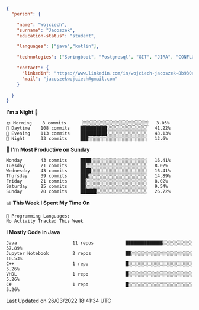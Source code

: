 ````json
{
  "person": {

    "name": "Wojciech",
    "surname": "Jacoszek",
    "education-status": "student",

    "languages": ["java","kotlin"],

    "technologies": ["Springboot", "Postgresql", "GIT", "JIRA", "CONFLUENCE"],

    "contact": {
      "linkedin": "https://www.linkedin.com/in/wojciech-jacoszek-8b930a209",
      "mail": "jacoszekwojciech@gmail.com"
    }
    
  }
}
```` 

<!--START_SECTION:waka-->
**I'm a Night 🦉** 

```text
🌞 Morning    8 commits      ░░░░░░░░░░░░░░░░░░░░░░░░░   3.05% 
🌆 Daytime    108 commits    ██████████░░░░░░░░░░░░░░░   41.22% 
🌃 Evening    113 commits    ██████████░░░░░░░░░░░░░░░   43.13% 
🌙 Night      33 commits     ███░░░░░░░░░░░░░░░░░░░░░░   12.6%

```
📅 **I'm Most Productive on Sunday** 

```text
Monday       43 commits     ████░░░░░░░░░░░░░░░░░░░░░   16.41% 
Tuesday      21 commits     ██░░░░░░░░░░░░░░░░░░░░░░░   8.02% 
Wednesday    43 commits     ████░░░░░░░░░░░░░░░░░░░░░   16.41% 
Thursday     39 commits     ███░░░░░░░░░░░░░░░░░░░░░░   14.89% 
Friday       21 commits     ██░░░░░░░░░░░░░░░░░░░░░░░   8.02% 
Saturday     25 commits     ██░░░░░░░░░░░░░░░░░░░░░░░   9.54% 
Sunday       70 commits     ██████░░░░░░░░░░░░░░░░░░░   26.72%

```


📊 **This Week I Spent My Time On** 

```text
💬 Programming Languages: 
No Activity Tracked This Week

```

**I Mostly Code in Java** 

```text
Java                     11 repos            ██████████████░░░░░░░░░░░   57.89% 
Jupyter Notebook         2 repos             ██░░░░░░░░░░░░░░░░░░░░░░░   10.53% 
C++                      1 repo              █░░░░░░░░░░░░░░░░░░░░░░░░   5.26% 
VHDL                     1 repo              █░░░░░░░░░░░░░░░░░░░░░░░░   5.26% 
C#                       1 repo              █░░░░░░░░░░░░░░░░░░░░░░░░   5.26%

```



 Last Updated on 26/03/2022 18:41:34 UTC
<!--END_SECTION:waka-->


